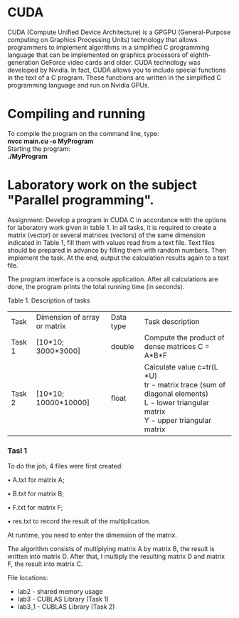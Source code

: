 # CUDA
CUDA (Compute Unified Device Architecture) is a GPGPU (General-Purpose computing on Graphics Processing Units) technology that allows programmers to implement algorithms in a simplified C programming language that can be implemented on graphics processors of eighth-generation GeForce video cards and older. CUDA technology was developed by Nvidia. In fact, CUDA allows you to include special functions in the text of a C program. These functions are written in the simplified C programming language and run on Nvidia GPUs.

# Compiling and running

To compile the program on the command line, type:
<br><b>nvcc main.cu -o MyProgram</b>
<br>Starting the program:
<br><b>./MyProgram</b>

# Laboratory work on the subject "Parallel programming".
Assignment: Develop a program in CUDA C in accordance with the options for laboratory work given in table 1. In all tasks, it is required to create a matrix (vector) or several matrices (vectors) of the same dimension indicated in Table 1, fill them with values ​​read from a text file. Text files should be prepared in advance by filling them with random numbers. Then implement the task. At the end, output the calculation results again to a text file.

The program interface is a console application. After all calculations are done, the program prints the total running time (in seconds).

Table 1. Description of tasks

<table>
  <tr>
    <td>Task</td>
    <td>Dimension of array or matrix</td>
    <td>Data type</td>
    <td>Task description</td>
  </tr>
  <tr>
    <td>Task 1</td>
    <td>[10*10; 3000*3000]</td>
    <td>double</td>
    <td>Compute the product of dense matrices C = A*B*F</td>
  </tr>
    <tr>
    <td>Task 2</td>
    <td>[10*10; 10000*10000]</td>
    <td>float</td>
    <td>Calculate value c=tr(L *U) <br>tr - matrix trace (sum of diagonal elements)
      <br>L - lower triangular matrix
<br>Y - upper triangular matrix</td>
  </tr>
  </table>

<h3>Tasl 1</h3>
To do the job, 4 files were first created:

• A.txt for matrix A;

• B.txt for matrix B;

• F.txt for matrix F;

• res.txt to record the result of the multiplication.

At runtime, you need to enter the dimension of the matrix.

The algorithm consists of multiplying matrix A by matrix B, the result is written into matrix D. After that, I multiply the resulting matrix D and matrix F, the result into matrix C.

File locations:
<ul>
  <li>lab2 - shared memory usage</li>
  <li>lab3 - CUBLAS Library (Task 1)</li>
  <li>lab3_1 - CUBLAS Library (Task 2)</li>
  </ul>
